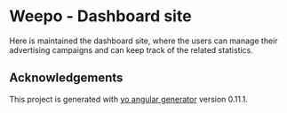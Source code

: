 # Weepo - Dashboard site

Here is maintained the dashboard site, where the users 
can manage their advertising campaigns and can keep track of the related statistics.


<!-- ## Development

### Prepare to development

Follow these steps to tune up your development environment:

1. Install [Node.js](https://nodejs.org/)
2. Install [Compass](http://compass-style.org/)
3. Execute in the command line the statement: `$ npm install -g yo bower grunt-cli gulp`
4. Install node modules of the project with: `$ npm install`
5. Install the dependences of the project with: `$ bower install`

### Build & development

Run `grunt` for building and `grunt serve` for preview.

### Testing

Running `grunt test` will run the unit tests with karma. -->


## Acknowledgements

This project is generated with [yo angular generator](https://github.com/yeoman/generator-angular)
version 0.11.1.


